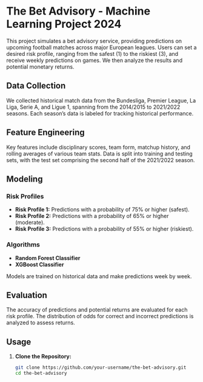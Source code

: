 # The Bet Advisory - Machine Learning Project 2024

This project simulates a bet advisory service, providing predictions on upcoming football matches across major European leagues. Users can set a desired risk profile, ranging from the safest (1) to the riskiest (3), and receive weekly predictions on games. We then analyze the results and potential monetary returns.

## Data Collection

We collected historical match data from the Bundesliga, Premier League, La Liga, Serie A, and Ligue 1, spanning from the 2014/2015 to 2021/2022 seasons. Each season’s data is labeled for tracking historical performance.

## Feature Engineering

Key features include disciplinary scores, team form, matchup history, and rolling averages of various team stats. Data is split into training and testing sets, with the test set comprising the second half of the 2021/2022 season.

## Modeling

### Risk Profiles
- **Risk Profile 1:** Predictions with a probability of 75% or higher (safest).
- **Risk Profile 2:** Predictions with a probability of 65% or higher (moderate).
- **Risk Profile 3:** Predictions with a probability of 55% or higher (riskiest).

### Algorithms
- **Random Forest Classifier**
- **XGBoost Classifier**

Models are trained on historical data and make predictions week by week.

## Evaluation

The accuracy of predictions and potential returns are evaluated for each risk profile. The distribution of odds for correct and incorrect predictions is analyzed to assess returns.

## Usage

1. **Clone the Repository:**
   ```bash
   git clone https://github.com/your-username/the-bet-advisory.git
   cd the-bet-advisory
